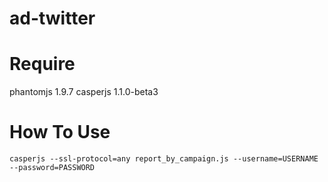 ad-twitter
==========

# Require
phantomjs 1.9.7
casperjs 1.1.0-beta3

# How To Use
```casperjs --ssl-protocol=any report_by_campaign.js --username=USERNAME --password=PASSWORD```
